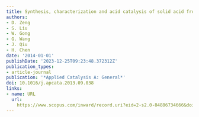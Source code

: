 ```yaml
---
title: Synthesis, characterization and acid catalysis of solid acid from peanut shell
authors:
- D. Zeng
- S. Liu
- W. Gong
- G. Wang
- J. Qiu
- H. Chen
date: '2014-01-01'
publishDate: '2023-12-25T09:23:48.372312Z'
publication_types:
- article-journal
publication: '*Applied Catalysis A: General*'
doi: 10.1016/j.apcata.2013.09.038
links:
- name: URL
  url: 
    https://www.scopus.com/inward/record.uri?eid=2-s2.0-84886734666&doi=10.1016%2fj.apcata.2013.09.038&partnerID=40&md5=cb0a00d2f6626b0cbd4d9d367fcc82c4
---
```

